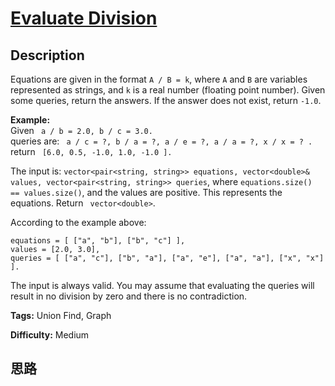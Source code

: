 # [Evaluate Division][title]

## Description

Equations are given in the format `A / B = k`, where `A` and `B` are variables
represented as strings, and `k` is a real number (floating point number).
Given some queries, return the answers. If the answer does not exist, return
`-1.0`.

**Example:**  
Given ` a / b = 2.0, b / c = 3.0.`  
queries are: ` a / c = ?, b / a = ?, a / e = ?, a / a = ?, x / x = ? .`  
return ` [6.0, 0.5, -1.0, 1.0, -1.0 ].`

The input is: ` vector<pair<string, string>> equations, vector<double>&
values, vector<pair<string, string>> queries `, where `equations.size() ==
values.size()`, and the values are positive. This represents the equations.
Return ` vector<double>`.

According to the example above:
            equations = [ ["a", "b"], ["b", "c"] ],    values = [2.0, 3.0],    queries = [ ["a", "c"], ["b", "a"], ["a", "e"], ["a", "a"], ["x", "x"] ]. 



The input is always valid. You may assume that evaluating the queries will
result in no division by zero and there is no contradiction.


**Tags:** Union Find, Graph

**Difficulty:** Medium

## 思路

[title]: https://leetcode.com/problems/evaluate-division
